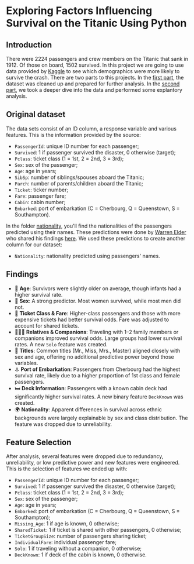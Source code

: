 # Exploring Factors Influencing Survival on the Titanic Using Python

## Introduction
There were 2224 passengers and crew members on the Titanic that sank in 1912. Of those on board, 1502 survived. In this project we are going to use data provided by [Kaggle](https://www.kaggle.com/competitions/titanic) to see which demographics were more likely to survive the crash. There are two parts to this projects. In the [first part](#), the dataset was cleaned up and prepared for further analysis. In the [second part](#), we took a deeper dive into the data and performed some explantory analysis.

## Original dataset
The data sets consist of an ID column, a response variable and various features. This is the information provided by the source:
- `PassengerId`: unique ID number for each passenger;
- `Survived`: 1 if passenger survived the disaster, 0 otherwise (target);
- `Pclass`: ticket class (1 = 1st, 2 = 2nd, 3 = 3rd);
- `Sex`: sex of the passenger;
- `Age`: age in years;
- `SibSp`: number of siblings/spouses aboard the Titanic;
- `Parch`: number of parents/children aboard the Titanic;
- `Ticket`: ticker number;
- `Fare`: passenger fare;
- `Cabin`: cabin number;
- `Embarked`: port of embarkation (C = Cherbourg, Q = Queenstown, S = Southampton).

In the folder [nationality](https://github.com/manalelabdellaoui/titanic_eda/tree/main/nationality), you'll find the nationalities of the passengers predicted using their names. These predictions were done by [Warren Elder](https://www.kaggle.com/warrenelder) who shared his findings [here](https://www.kaggle.com/datasets/warrenelder/titanic-passenger-nationalities/data). We used these predictions to create another column for our dataset:
- `Nationality`: nationality predicted using passengers' names.

## Findings
- 👶 **Age**: Survivors were slightly older on average, though infants had a higher survival rate.
- 🚻 **Sex**: A strong predictor. Most women survived, while most men did not.
- 🎫 **Ticket Class & Fare**: Higher-class passengers and those with more expensive tickets had better survival odds. Fare was adjusted to account for shared tickets.
- 👨‍👩‍👧 **Relatives & Companions**: Traveling with 1–2 family members or companions improved survival odds. Large groups had lower survival rates. A new `Solo` feature was created.
- 🎩 **Titles**: Common titles (Mr., Miss, Mrs., Master) aligned closely with sex and age, offering no additional predictive power beyond those variables.
- ⚓ **Port of Embarkation**: Passengers from Cherbourg had the highest survival rate, likely due to a higher proportion of 1st class and female passengers.
- 🛏️ **Deck Information**: Passengers with a known cabin deck had significantly higher survival rates. A new binary feature `DeckKnown` was created.
- 🌍 **Nationality**: Apparent differences in survival across ethnic backgrounds were largely explainable by sex and class distribution. The feature was dropped due to unreliability.

## Feature Selection

After analysis, several features were dropped due to redundancy, unreliability, or low predictive power and new features were engineered. This is the selection of features we ended up with:
- `PassengerId`: unique ID number for each passenger; 
- `Survived`: 1 if passenger survived the disaster, 0 otherwise (target); 
- `Pclass`: ticket class (1 = 1st, 2 = 2nd, 3 = 3rd); 
- `Sex`: sex of the passenger; 
- `Age`: age in years; 
- `Embarked`: port of embarkation (C = Cherbourg, Q = Queenstown, S = Southampton);
- `Missing_Age`: 1 if age is known, 0 otherwise; 
- `SharedTicket`: 1 if ticket is shared with other passengers, 0 otherwise; 
- `TicketGroupSize`: number of passengers sharing ticket; 
- `IndividualFare`: individual passenger fare;
- `Solo`: 1 if traveling without a companion, 0 otherwise; 
- `DeckKnown`: 1 if deck of the cabin is known, 0 otherwise.
